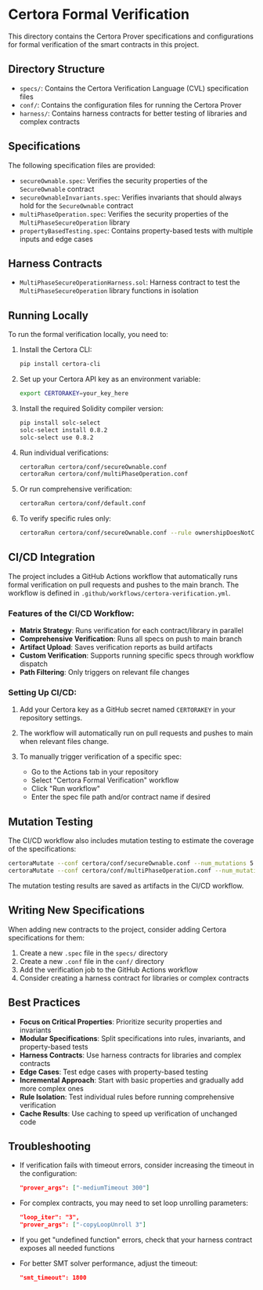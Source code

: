 # Certora Formal Verification

This directory contains the Certora Prover specifications and configurations for formal verification of the smart contracts in this project.

## Directory Structure

- `specs/`: Contains the Certora Verification Language (CVL) specification files
- `conf/`: Contains the configuration files for running the Certora Prover
- `harness/`: Contains harness contracts for better testing of libraries and complex contracts

## Specifications

The following specification files are provided:

- `secureOwnable.spec`: Verifies the security properties of the `SecureOwnable` contract
- `secureOwnableInvariants.spec`: Verifies invariants that should always hold for the `SecureOwnable` contract
- `multiPhaseOperation.spec`: Verifies the security properties of the `MultiPhaseSecureOperation` library
- `propertyBasedTesting.spec`: Contains property-based tests with multiple inputs and edge cases

## Harness Contracts

- `MultiPhaseSecureOperationHarness.sol`: Harness contract to test the `MultiPhaseSecureOperation` library functions in isolation

## Running Locally

To run the formal verification locally, you need to:

1. Install the Certora CLI:
   ```bash
   pip install certora-cli
   ```

2. Set up your Certora API key as an environment variable:
   ```bash
   export CERTORAKEY=your_key_here
   ```

3. Install the required Solidity compiler version:
   ```bash
   pip install solc-select
   solc-select install 0.8.2
   solc-select use 0.8.2
   ```

4. Run individual verifications:
   ```bash
   certoraRun certora/conf/secureOwnable.conf
   certoraRun certora/conf/multiPhaseOperation.conf
   ```

5. Or run comprehensive verification:
   ```bash
   certoraRun certora/conf/default.conf
   ```

6. To verify specific rules only:
   ```bash
   certoraRun certora/conf/secureOwnable.conf --rule ownershipDoesNotChangeWithoutTransfer
   ```

## CI/CD Integration

The project includes a GitHub Actions workflow that automatically runs formal verification on pull requests and pushes to the main branch. The workflow is defined in `.github/workflows/certora-verification.yml`.

### Features of the CI/CD Workflow:

- **Matrix Strategy**: Runs verification for each contract/library in parallel
- **Comprehensive Verification**: Runs all specs on push to main branch
- **Artifact Upload**: Saves verification reports as build artifacts
- **Custom Verification**: Supports running specific specs through workflow dispatch
- **Path Filtering**: Only triggers on relevant file changes

### Setting Up CI/CD:

1. Add your Certora key as a GitHub secret named `CERTORAKEY` in your repository settings.

2. The workflow will automatically run on pull requests and pushes to main when relevant files change.

3. To manually trigger verification of a specific spec:
   - Go to the Actions tab in your repository
   - Select "Certora Formal Verification" workflow
   - Click "Run workflow"
   - Enter the spec file path and/or contract name if desired

## Mutation Testing

The CI/CD workflow also includes mutation testing to estimate the coverage of the specifications:

```bash
certoraMutate --conf certora/conf/secureOwnable.conf --num_mutations 5
certoraMutate --conf certora/conf/multiPhaseOperation.conf --num_mutations 5
```

The mutation testing results are saved as artifacts in the CI/CD workflow.

## Writing New Specifications

When adding new contracts to the project, consider adding Certora specifications for them:

1. Create a new `.spec` file in the `specs/` directory
2. Create a new `.conf` file in the `conf/` directory
3. Add the verification job to the GitHub Actions workflow
4. Consider creating a harness contract for libraries or complex contracts

## Best Practices

- **Focus on Critical Properties**: Prioritize security properties and invariants
- **Modular Specifications**: Split specifications into rules, invariants, and property-based tests
- **Harness Contracts**: Use harness contracts for libraries and complex contracts
- **Edge Cases**: Test edge cases with property-based testing
- **Incremental Approach**: Start with basic properties and gradually add more complex ones
- **Rule Isolation**: Test individual rules before running comprehensive verification
- **Cache Results**: Use caching to speed up verification of unchanged code

## Troubleshooting

- If verification fails with timeout errors, consider increasing the timeout in the configuration:
  ```json
  "prover_args": ["-mediumTimeout 300"]
  ```

- For complex contracts, you may need to set loop unrolling parameters:
  ```json
  "loop_iter": "3",
  "prover_args": ["-copyLoopUnroll 3"]
  ```

- If you get "undefined function" errors, check that your harness contract exposes all needed functions

- For better SMT solver performance, adjust the timeout:
  ```json
  "smt_timeout": 1800
  ``` 
